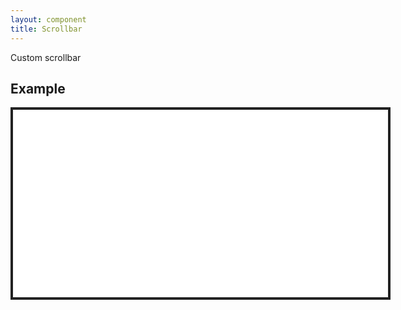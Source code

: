 ```yaml
---
layout: component
title: Scrollbar
---
```


Custom scrollbar

## Example

<div component="scrollbar" style="width: 600px; height: 300px; border: solid 4px #222; background: #444; overflow-y: scroll;">
  <div style="width: 100%; height: 2000px; background: #fff;">
  </div>
</div>
